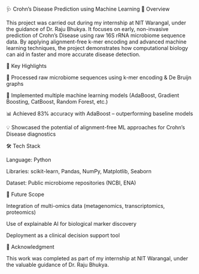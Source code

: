 🩺 Crohn’s Disease Prediction using Machine Learning
📌 Overview

This project was carried out during my internship at NIT Warangal, under the guidance of Dr. Raju Bhukya.
It focuses on early, non-invasive prediction of Crohn’s Disease using raw 16S rRNA microbiome sequence data. By applying alignment-free k-mer encoding and advanced machine learning techniques, the project demonstrates how computational biology can aid in faster and more accurate disease detection.

🔬 Key Highlights

📂 Processed raw microbiome sequences using k-mer encoding & De Bruijn graphs

🤖 Implemented multiple machine learning models (AdaBoost, Gradient Boosting, CatBoost, Random Forest, etc.)

📊 Achieved 83% accuracy with AdaBoost – outperforming baseline models

💡 Showcased the potential of alignment-free ML approaches for Crohn’s Disease diagnostics

🛠 Tech Stack

Language: Python

Libraries: scikit-learn, Pandas, NumPy, Matplotlib, Seaborn

Dataset: Public microbiome repositories (NCBI, ENA)

🚀 Future Scope

Integration of multi-omics data (metagenomics, transcriptomics, proteomics)

Use of explainable AI for biological marker discovery

Deployment as a clinical decision support tool

🤝 Acknowledgment

This work was completed as part of my internship at NIT Warangal, under the valuable guidance of Dr. Raju Bhukya.

